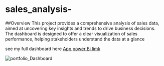 # sales_analysis-

##Overview
This project provides a comprehensive analysis of sales data, aimed at uncovering key insights and trends to drive business decisions. The dashboard is designed to offer a clear visualization of sales performance, helping stakeholders understand the data at a glance

see my full dashboard here [App power Bi limk](https://app.powerbi.com/reportEmbed?reportId=9efaa320-6869-4ac8-befd-d3698ac622cf&autoAuth=true&ctid=f36f7acf-1778-4d3c-a997-d110f0c48dbf)

![portfolio_Dashboard](https://github.com/Haruharun/sales_analysis-/blob/6afca0b5d1b04f5bbc051ed0d3f89609d64aa5a2/Screenshot%202025-01-08%20174135.png)

